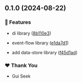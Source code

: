 ## 0.1.0 (2024-08-22)


### 🚀 Features

- di library ([8b110e3](https://github.com/guiseek/websqnl/commit/8b110e3))

- event-flow library ([e1da7d1](https://github.com/guiseek/websqnl/commit/e1da7d1))

- add data-store library ([f45d1ad](https://github.com/guiseek/websqnl/commit/f45d1ad))


### ❤️  Thank You

- Gui Seek
